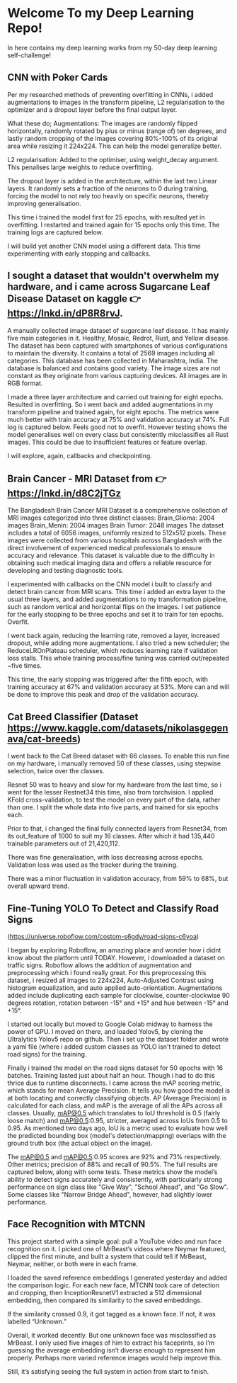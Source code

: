 # Welcome To my Deep Learning Repo!
In here contains my deep learning works from my 50-day deep learning self-challenge!

## CNN with Poker Cards
Per my researched methods of preventing overfitting in CNNs, i added augmentations to images in the transform pipeline, L2 regularisation to the optimizer and a dropout layer before the final output layer.

What these do;
Augmentations: The images are randomly flipped horizontally, randomly rotated by plus or minus (range of) ten degrees, and lastly random cropping of the images covering 80%-100% of its original area while resizing it 224x224. This can help the model generalize better.

L2 regularisation: Added to the optimiser, using weight_decay argument. This penalises large weights to reduce overfitting.

The dropout layer is added in the architecture, within the last two Linear layers. It randomly sets a fraction of the neurons to 0 during training, forcing the model to not rely too heavily on specific neurons, thereby improving generalisation. 

This time i trained the model first for 25 epochs, with resulted yet in overfitting. I restarted and trained again for 15 epochs only this time. The training logs are captured below.

I will build yet another CNN model using a different data. This time experimenting with early stopping and callbacks.

## I sought a dataset that wouldn't overwhelm my hardware, and i came across Sugarcane Leaf Disease Dataset on kaggle 👉 https://lnkd.in/dP8R8rvJ. 
A manually collected image dataset of sugarcane leaf disease. It has mainly five main categories in it. Healthy, Mosaic, Redrot, Rust, and Yellow disease. The dataset has been captured with smartphones of various configurations to maintain the diversity. It contains a total of 2569 images including all categories. This database has been collected in Maharashtra, India. The database is balanced and contains good variety. The image sizes are not constant as they originate from various capturing devices. All images are in RGB format.

I made a three layer architecture and carried out training for eight epochs. Resulted in overfitting. So i went back and added augmentations in my transform pipeline and trained again, for eight epochs. The metrics were much better with train accuracy at 75% and validation accuracy at 74%. Full log is captured below. Feels good not to overfit. However testing shows the model generalises well on every class but consistently misclassifies all Rust images. This could be due to insufficient features or feature overlap.

I will explore, again, callbacks and checkpointing.

## Brain Cancer - MRI Dataset from 👉 https://lnkd.in/d8C2jTGz

The Bangladesh Brain Cancer MRI Dataset is a comprehensive collection of MRI images categorized into three distinct classes:
Brain_Glioma: 2004 images
Brain_Menin: 2004 images
Brain Tumor: 2048 images
The dataset includes a total of 6056 images, uniformly resized to 512x512 pixels. These images were collected from various hospitals across Bangladesh with the direct involvement of experienced medical professionals to ensure accuracy and relevance. This dataset is valuable due to the difficulty in obtaining such medical imaging data and offers a reliable resource for developing and testing diagnostic tools.

I experimented with callbacks on the CNN model i built to classify and detect brain cancer from MRI scans. This time i added an extra layer to the usual three layers, and added augmentations to my transformation pipeline, such as random vertical and horizontal flips on the images. I set patience for the early stopping to be three epochs and set it to train for ten epochs. Overfit.

I went back again, reducing the learning rate, removed a layer, increased dropout, while adding more augmentations. I also tried a new scheduler; the ReduceLROnPlateau scheduler, which reduces learning rate if validation loss stalls. This whole training process/fine tuning was carried out/repeated ~five times.

This time, the early stopping was triggered after the fifth epoch, with training accuracy at 67% and validation accuracy at 53%. More can and will be done to improve this peak and drop of the validation accuracy.


## Cat Breed Classifier (Dataset https://www.kaggle.com/datasets/nikolasgegenava/cat-breeds)

I went back to the Cat Breed dataset with 66 classes. To enable this run fine on my hardware, i manually removed 50 of these classes, using stepwise selection, twice over the classes.

Resnet 50 was to heavy and slow for my hardware from the last time, so i went for the lesser Restnet34 this time, also from torchvision. I applied KFold cross-validation, to test the model on every part of the data, rather than one. I split the whole data into five parts, and trained for six epochs each.

Prior to that, i changed the final fully connected layers from Resnet34, from its out_feature of 1000 to suit my 16 classes. After which it had 135,440 trainable parameters out of 21,420,112.
 
There was fine generalisation, with loss decreasing across epochs. Validation loss was used as the tracker during the training. 

There was a minor fluctuation in validation accuracy, from 59% to 68%, but overall upward trend.


## Fine-Tuning YOLO To Detect and Classify Road Signs
(https://universe.roboflow.com/costom-s6gdy/road-signs-c6yoa)

I began by exploring Roboflow, an amazing place and wonder how i didnt know about the platform until TODAY. However, i downloaded a dataset on traffic signs. Roboflow allows the addition of augmentation and preprocessing which i found really great. For this preprocessing this dataset, i resized all images to 224x224, Auto-Adjusted Contrast using histogram equalization, and auto applied auto-orientation. Augmentations added include duplicating each sample for clockwise, counter-clockwise 90 degrees rotation, rotation between -15° and +15° and hue between -15° and +15°.

I started out locally but moved to Google Colab midway to harness the power of GPU. I moved on there, and loaded Yolov5, by cloning the Ultralytics Yolov5 repo on github. Then i set up the dataset folder and wrote a yaml file (where i added custom classes as YOLO isn't trained to detect road signs) for the training.

Finally i trained the model on the road signs dataset for 50 epochs with 16 batches. Training lasted just about half an hour. Though i had to do this thrice due to runtime disconnects. I came across the mAP scoring metric, which stands for mean Average Precision. It tells you how good the model is at both locating and correctly classifying objects. AP (Average Precision) is calculated for each class, and mAP is the average of all the APs across all classes. Usually, mAP@0.5 which translates to IoU threshold is 0.5 (fairly loose match) and mAP@0.5:0.95, stricter, averaged across IoUs from 0.5 to 0.95. As mentioned two days ago, IoU is a metric used to evaluate how well the predicted bounding box (model's detection/mapping) overlaps with the ground truth box (the actual object on the image). 

The mAP@0.5 and mAP@0.5:0.95 scores are 92% and 73% respectively. Other metrics; precision of 88% and recall of 90.5%. The full results are captured below, along with some tests. These metrics show the model’s ability to detect signs accurately and consistently, with particularly strong performance on sign class like "Give Way", "School Ahead", and "Go Slow". Some classes like "Narrow Bridge Ahead", however, had slightly lower performance.

## Face Recognition with MTCNN
This project started with a simple goal: pull a YouTube video and run face recognition on it. I picked one of MrBeast’s videos where Neymar featured, clipped the first minute, and built a system that could tell if MrBeast, Neymar, neither, or both were in each frame.

I loaded the saved reference embeddings I generated yesterday and added the comparison logic. For each new face, MTCNN took care of detection and cropping, then InceptionResnetV1 extracted a 512 dimensional embedding, then compared its similarity to the saved embeddings.

If the similarity crossed 0.9, it got tagged as a known face. If not, it was labelled “Unknown.”

Overall, it worked decently. But one unknown face was misclassified as MrBeast. I only used five images of him to extract his faceprints, so I’m guessing the average embedding isn’t diverse enough to represent him properly. Perhaps more varied reference images would help improve this.

Still, it’s satisfying seeing the full system in action from start to finish.
